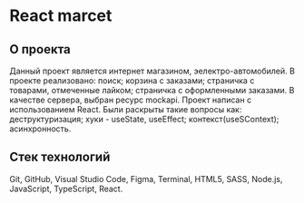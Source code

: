 # __React marcet__

## О проекта
Данный проект является интернет магазином, эелектро-автомобилей. В проекте реализовано: поиск; корзина с заказами; страничка с товарами, отмеченные лайком; страничка с оформленными заказами. В качестве сервера, выбран ресурс mockapi.
Проект написан с использованием React. Были раскрыты такие вопросы как: деструктуризация; хуки - useState, useEffect; контекст(useSContext); асинхронность.

## Стек технологий
	
Git, GitHub, Visual Studio Code, Figma, Terminal, HTML5, SASS, Node.js, JavaScript, TypeScript, React.